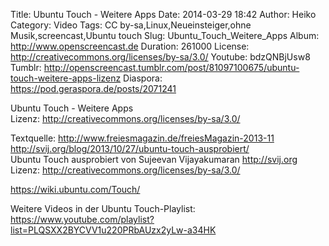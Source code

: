 Title: Ubuntu Touch - Weitere Apps
Date: 2014-03-29 18:42
Author: Heiko
Category: Video
Tags: CC by-sa,Linux,Neueinsteiger,ohne Musik,screencast,Ubuntu touch
Slug: Ubuntu_Touch_Weitere_Apps
Album: http://www.openscreencast.de
Duration: 261000
License: http://creativecommons.org/licenses/by-sa/3.0/
Youtube: bdzQNBjUsw8
Tumblr: http://openscreencast.tumblr.com/post/81097100675/ubuntu-touch-weitere-apps-lizenz
Diaspora: https://pod.geraspora.de/posts/2071241

Ubuntu Touch - Weitere Apps  
Lizenz: <http://creativecommons.org/licenses/by-sa/3.0/>  
  
Textquelle: <http://www.freiesmagazin.de/freiesMagazin-2013-11>  
<http://svij.org/blog/2013/10/27/ubuntu-touch-ausprobiert/>  
Ubuntu Touch ausprobiert von Sujeevan Vijayakumaran <http://svij.org>  
Lizenz: <http://creativecommons.org/licenses/by-sa/3.0/>  
  
<https://wiki.ubuntu.com/Touch/>  
  
Weitere Videos in der Ubuntu Touch-Playlist:
<https://www.youtube.com/playlist?list=PLQSXX2BYCVV1u220PRbAUzx2yLw-a34HK>  
  

